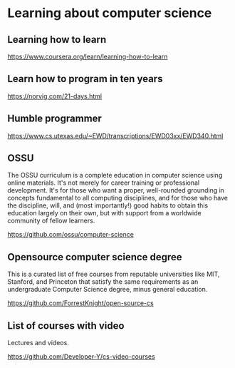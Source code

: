 # Learning about computer science 

## Learning how to learn 

https://www.coursera.org/learn/learning-how-to-learn

## Learn how to program in ten years

https://norvig.com/21-days.html

## Humble programmer

https://www.cs.utexas.edu/~EWD/transcriptions/EWD03xx/EWD340.html


## OSSU

The OSSU curriculum is a complete education in computer science using online materials. It's not merely for career training or professional development. It's for those who want a proper, well-rounded grounding in concepts fundamental to all computing disciplines, and for those who have the discipline, will, and (most importantly!) good habits to obtain this education largely on their own, but with support from a worldwide community of fellow learners.

https://github.com/ossu/computer-science



## Opensource computer science degree 

This is a curated list of free courses from reputable universities like MIT, Stanford, and Princeton that satisfy the same requirements as an undergraduate Computer Science degree, minus general education.

https://github.com/ForrestKnight/open-source-cs


## List of courses with video

Lectures and videos.

https://github.com/Developer-Y/cs-video-courses

